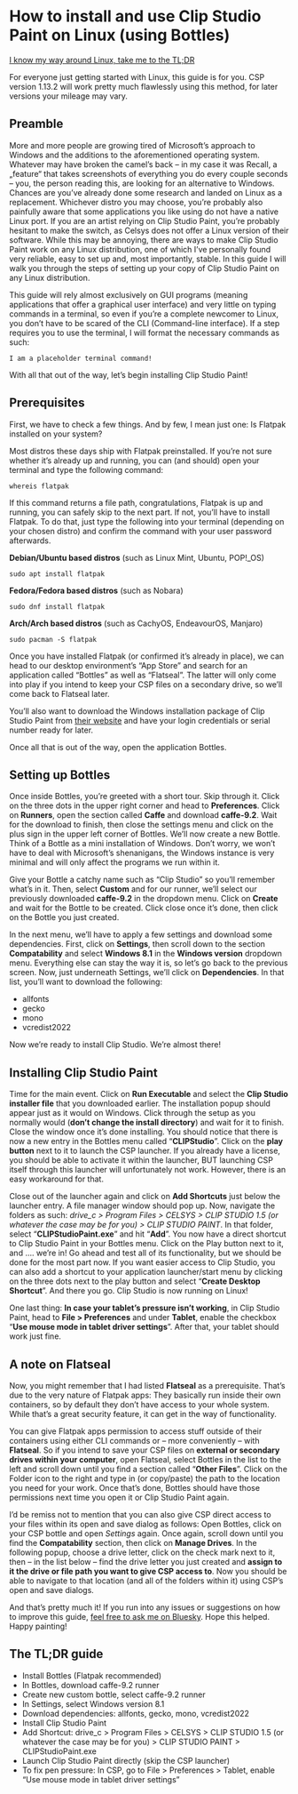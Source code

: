 # How to install and use Clip Studio Paint on Linux (using Bottles)

<a href="#the-tldr-guide">I know my way around Linux, take me to the TL;DR</a>

For everyone just getting started with Linux, this guide is for you. CSP version 1.13.2 will work pretty much flawlessly using this method, for later versions your mileage may vary.


## Preamble

More and more people are growing tired of Microsoft’s approach to Windows and the additions to the aforementioned operating system. Whatever may have broken the camel’s back – in my case it was Recall, a „feature“ that takes screenshots of everything you do every couple seconds – you, the person reading this, are looking for an alternative to Windows. Chances are you’ve already done some research and landed on Linux as a replacement. Whichever distro you may choose, you’re probably also painfully aware that some applications you like using do not have a native Linux port. If you are an artist relying on Clip Studio Paint, you’re probably hesitant to make the switch, as Celsys does not offer a Linux version of their software. While this may be annoying, there are ways to make Clip Studio Paint work on any Linux distribution, one of which I’ve personally found very reliable, easy to set up and, most importantly, stable. In this guide I will walk you through the steps of setting up your copy of Clip Studio Paint on any Linux distribution.

This guide will rely almost exclusively on GUI programs (meaning applications that offer a graphical user interface) and very little on typing commands in a terminal, so even if you’re a complete newcomer to Linux, you don’t have to be scared of the CLI (Command-line interface). If a step requires you to use the terminal, I will format the necessary commands as such:

`I am a placeholder terminal command!`

With all that out of the way, let’s begin installing Clip Studio Paint!



## Prerequisites

First, we have to check a few things. And by few, I mean just one: Is Flatpak installed on your system?

Most distros these days ship with Flatpak preinstalled. If you’re not sure whether it’s already up and running, you can (and should) open your terminal and type the following command:

`whereis flatpak`

If this command returns a file path, congratulations, Flatpak is up and running, you can safely skip to the next part. If not, you’ll have to install Flatpak. To do that, just type the following into your terminal (depending on your chosen distro) and confirm the command with your user password afterwards.

**Debian/Ubuntu based distros** (such as Linux Mint, Ubuntu, POP!_OS)

`sudo apt install flatpak`


**Fedora/Fedora based distros** (such as Nobara)

`sudo dnf install flatpak`


**Arch/Arch based distros** (such as CachyOS, EndeavourOS, Manjaro)

`sudo pacman -S flatpak`


Once you have installed Flatpak (or confirmed it’s already in place), we can head to our desktop environment’s “App Store” and search for an application called “Bottles” as well as “Flatseal”. The latter will only come into play if you intend to keep your CSP files on a secondary drive, so we’ll come back to Flatseal later.

You’ll also want to download the Windows installation package of Clip Studio Paint from <a href="https://www.clipstudio.net/en/dl/">their website</a> and have your login credentials or serial number ready for later.

Once all that is out of the way, open the application Bottles.


## Setting up Bottles

Once inside Bottles, you’re greeted with a short tour. Skip through it. Click on the three dots in the upper right corner and head to **Preferences**. Click on **Runners**, open the section called **Caffe** and download **caffe-9.2**. Wait for the download to finish, then close the settings menu and click on the plus sign in the upper left corner of Bottles. We’ll now create a new Bottle. Think of a Bottle as a mini installation of Windows. Don’t worry, we won’t have to deal with Microsoft’s shenanigans, the Windows instance is very minimal and will only affect the programs we run within it.

Give your Bottle a catchy name such as “Clip Studio” so you’ll remember what’s in it. Then, select **Custom** and for our runner, we’ll select our previously downloaded **caffe-9.2** in the dropdown menu. Click on **Create** and wait for the Bottle to be created. Click close once it’s done, then click on the Bottle you just created.

In the next menu, we’ll have to apply a few settings and download some dependencies. First, click on **Settings**, then scroll down to the section **Compatability** and select **Windows 8.1** in the **Windows version** dropdown menu. Everything else can stay the way it is, so let’s go back to the previous screen. Now, just underneath Settings, we’ll click on **Dependencies**. In that list, you’ll want to download the following:

- allfonts
- gecko
- mono
- vcredist2022

Now we’re ready to install Clip Studio. We’re almost there!


## Installing Clip Studio Paint

Time for the main event. Click on **Run Executable** and select the **Clip Studio installer file** that you downloaded earlier. The installation popup should appear just as it would on Windows. Click through the setup as you normally would (**don’t change the install directory**) and wait for it to finish. Close the window once it’s done installing. You should notice that there is now a new entry in the Bottles menu called “**CLIPStudio**”. Click on the **play button** next to it to launch the CSP launcher. If you already have a license, you should be able to activate it within the launcher, BUT launching CSP itself through this launcher will unfortunately not work. However, there is an easy workaround for that.

Close out of the launcher again and click on **Add Shortcuts** just below the launcher entry. A file manager window should pop up. Now, navigate the folders as such: *drive_c > Program Files > CELSYS > CLIP STUDIO 1.5 (or whatever the case may be for you) > CLIP STUDIO PAINT*. In that folder, select “**CLIPStudioPaint.exe**” and hit “**Add**”. You now have a direct shortcut to Clip Studio Paint in your Bottles menu. Click on the Play button next to it, and …. we’re in! Go ahead and test all of its functionality, but we should be done for the most part now. If you want easier access to Clip Studio, you can also add a shortcut to your application launcher/start menu by clicking on the three dots next to the play button and select “**Create Desktop Shortcut**”. And there you go. Clip Studio is now running on Linux!

One last thing: **In case your tablet’s pressure isn’t working**, in Clip Studio Paint, head to **File > Preferences** and under **Tablet**, enable the checkbox “**Use mouse mode in tablet driver settings**”. After that, your tablet should work just fine.


## A note on Flatseal

Now, you might remember that I had listed **Flatseal** as a prerequisite. That’s due to the very nature of Flatpak apps: They basically run inside their own containers, so by default they don’t have access to your whole system. While that’s a great security feature, it can get in the way of functionality.

You can give Flatpak apps permission to access stuff outside of their containers using either CLI commands or – more conveniently – with **Flatseal**. So if you intend to save your CSP files on **external  or secondary drives within your computer**, open Flatseal, select Bottles in the list to the left and scroll down until you find a section called “**Other Files**”. Click on the Folder icon to the right and type in (or copy/paste) the path to the location you need for your work. Once that’s done, Bottles should have those permissions next time you open it or Clip Studio Paint again.

I’d be remiss not to mention that you can also give CSP direct access to your files within its open and save dialog as follows: Open Bottles, click on your CSP bottle and open *Settings* again. Once again, scroll down until you find the **Compatability** section, then click on **Manage Drives**. In the following popup, choose a drive letter, click on the check mark next to it, then – in the list below – find the drive letter you just created and **assign to it the drive or file path you want to give CSP access to**. Now you should be able to navigate to that location (and all of the folders within it) using CSP’s open and save dialogs.


And that’s pretty much it! If you run into any issues or suggestions on how to improve this guide, <a href="https://bsky.app/profile/pomcomic.bsky.social">feel free to ask me on Bluesky</a>. Hope this helped. Happy painting!


## The TL;DR guide

- Install Bottles (Flatpak recommended)
- In Bottles, download caffe-9.2 runner
- Create new custom bottle, select caffe-9.2 runner
- In Settings, select Windows version 8.1
- Download dependencies: allfonts, gecko, mono, vcredist2022
- Install Clip Studio Paint
- Add Shortcut: drive_c > Program Files > CELSYS > CLIP STUDIO 1.5 (or whatever the case may be for you) > CLIP STUDIO PAINT > CLIPStudioPaint.exe
- Launch Clip Studio Paint directly (skip the CSP launcher)
- To fix pen pressure: In CSP, go to File > Preferences > Tablet, enable “Use mouse mode in tablet driver settings”
